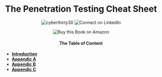 <h1 align="center">The Penetration Testing Cheat Sheet</h1>

<p align="center">
  <a href="https://twitter.com/cyberthirty30" target="_blank" style="text-decoration:none;">
    <img src="https://img.shields.io/twitter/follow/cyberthirty30?logo=twitter&style=for-the-badge" alt="cyberthirty30"/>
  </a>
  <a href="https://www.linkedin.com/in/cyber30/" target="_blank" style="text-decoration:none;">
    <img src="https://img.shields.io/badge/Connect%20on%20LinkedIn-%230077B5?logo=linkedin&logoColor=white&style=for-the-badge" alt="Connect on LinkedIn"/>
  </a>
</p>
<p align="center">
<a href="https://www.amazon.com/dp/B0000C4M4T" target="_blank" style="text-decoration:none;">
    <img src="https://img.shields.io/badge/Buy%20this%20Book%20on%20Amazon-%23FF9900?logo=amazon&logoColor=white&style=for-the-badge" alt="Buy this Book on Amazon"/>
  </a>
</p>


<h4 align="center">The Table of Content</h4>

- **[Introduction](#doc/README.md)**
- **[Appendic A]()**
- **[Appendic B]()**
- **[Appendic C]()**
